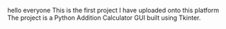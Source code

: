 hello everyone
This is the first project I have uploaded onto this platform
The project is a Python Addition Calculator GUI built using Tkinter. 
